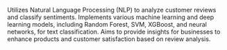 Utilizes Natural Language Processing (NLP) to analyze customer reviews and classify sentiments.
Implements various machine learning and deep learning models, including Random Forest, SVM, XGBoost, and neural networks, for text classification.
Aims to provide insights for businesses to enhance products and customer satisfaction based on review analysis.
